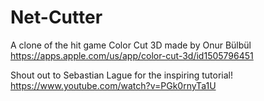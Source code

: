 # Net-Cutter
A clone of the hit game Color Cut 3D made by Onur Bülbül
https://apps.apple.com/us/app/color-cut-3d/id1505796451

Shout out to Sebastian Lague for the inspiring tutorial!
https://www.youtube.com/watch?v=PGk0rnyTa1U
